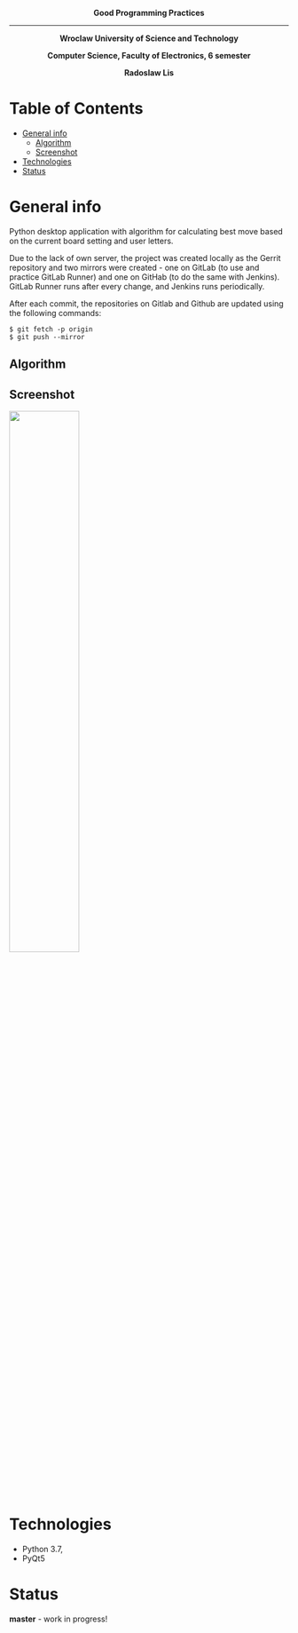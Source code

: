 **<p align="center"> Good Programming Practices </p>**
_________________________________
**<p align="center"> Wroclaw University of Science and Technology </p>**
**<p align="center"> Computer Science, Faculty of Electronics, 6 semester </p>**
**<p align="center"> Radoslaw Lis </p>**

# Table of Contents
- [General info](#desc)
  *  [Algorithm](#alg)
  *  [Screenshot](#sc)
- [Technologies](#tech)
- [Status](#stat)

 <a name="desc"></a>
# General info
Python desktop application with algorithm for calculating best move based on the current board setting and user letters.

Due to the lack of own server, the project was created locally as the Gerrit repository and two mirrors were created - one on GitLab (to use and practice GitLab Runner) and one on GitHab (to do the same with Jenkins). GitLab Runner runs after every change, and Jenkins runs periodically.

After each commit, the repositories on Gitlab and Github are updated using the following commands:
```
$ git fetch -p origin
$ git push --mirror
```
 <a name="alg"></a>
## Algorithm

 <a name="sc"></a>
## Screenshot
<img src="https://i.imgur.com/7QBSK59.png" width=50% />

 <a name="tech"></a>
# Technologies
- Python 3.7,
- PyQt5

 <a name="stat"></a>
# Status
**master** - work in progress!
